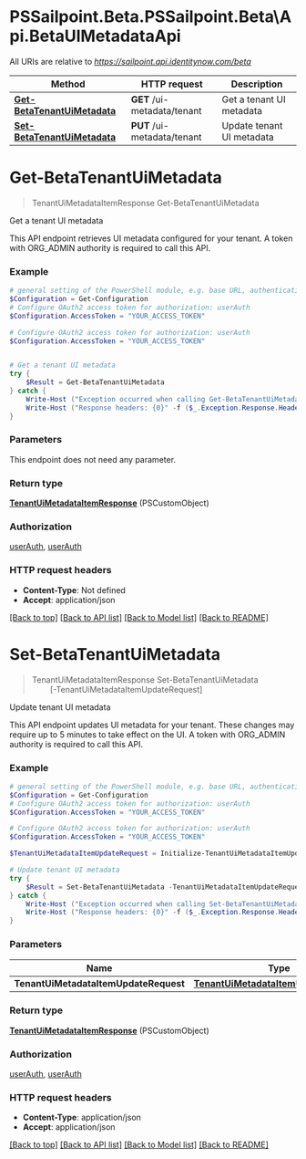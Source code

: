 # PSSailpoint.Beta.PSSailpoint.Beta\Api.BetaUIMetadataApi

All URIs are relative to *https://sailpoint.api.identitynow.com/beta*

Method | HTTP request | Description
------------- | ------------- | -------------
[**Get-BetaTenantUiMetadata**](BetaUIMetadataApi.md#Get-BetaTenantUiMetadata) | **GET** /ui-metadata/tenant | Get a tenant UI metadata
[**Set-BetaTenantUiMetadata**](BetaUIMetadataApi.md#Set-BetaTenantUiMetadata) | **PUT** /ui-metadata/tenant | Update tenant UI metadata


<a id="Get-BetaTenantUiMetadata"></a>
# **Get-BetaTenantUiMetadata**
> TenantUiMetadataItemResponse Get-BetaTenantUiMetadata<br>

Get a tenant UI metadata

This API endpoint retrieves UI metadata configured for your tenant. A token with ORG_ADMIN authority is required to call this API.

### Example
```powershell
# general setting of the PowerShell module, e.g. base URL, authentication, etc
$Configuration = Get-Configuration
# Configure OAuth2 access token for authorization: userAuth
$Configuration.AccessToken = "YOUR_ACCESS_TOKEN"

# Configure OAuth2 access token for authorization: userAuth
$Configuration.AccessToken = "YOUR_ACCESS_TOKEN"


# Get a tenant UI metadata
try {
    $Result = Get-BetaTenantUiMetadata
} catch {
    Write-Host ("Exception occurred when calling Get-BetaTenantUiMetadata: {0}" -f ($_.ErrorDetails | ConvertFrom-Json))
    Write-Host ("Response headers: {0}" -f ($_.Exception.Response.Headers | ConvertTo-Json))
}
```

### Parameters
This endpoint does not need any parameter.

### Return type

[**TenantUiMetadataItemResponse**](TenantUiMetadataItemResponse.md) (PSCustomObject)

### Authorization

[userAuth](../README.md#userAuth), [userAuth](../README.md#userAuth)

### HTTP request headers

 - **Content-Type**: Not defined
 - **Accept**: application/json

[[Back to top]](#) [[Back to API list]](../README.md#documentation-for-api-endpoints) [[Back to Model list]](../README.md#documentation-for-models) [[Back to README]](../README.md)

<a id="Set-BetaTenantUiMetadata"></a>
# **Set-BetaTenantUiMetadata**
> TenantUiMetadataItemResponse Set-BetaTenantUiMetadata<br>
> &nbsp;&nbsp;&nbsp;&nbsp;&nbsp;&nbsp;&nbsp;&nbsp;[-TenantUiMetadataItemUpdateRequest] <PSCustomObject><br>

Update tenant UI metadata

This API endpoint updates UI metadata for your tenant. These changes may require up to 5 minutes to take effect on the UI. A token with ORG_ADMIN authority is required to call this API.

### Example
```powershell
# general setting of the PowerShell module, e.g. base URL, authentication, etc
$Configuration = Get-Configuration
# Configure OAuth2 access token for authorization: userAuth
$Configuration.AccessToken = "YOUR_ACCESS_TOKEN"

# Configure OAuth2 access token for authorization: userAuth
$Configuration.AccessToken = "YOUR_ACCESS_TOKEN"

$TenantUiMetadataItemUpdateRequest = Initialize-TenantUiMetadataItemUpdateRequest -IframeWhiteList "http://example.com http://example2.com" -UsernameLabel "Email" -UsernameEmptyText "Please provide your work email address..." # TenantUiMetadataItemUpdateRequest | 

# Update tenant UI metadata
try {
    $Result = Set-BetaTenantUiMetadata -TenantUiMetadataItemUpdateRequest $TenantUiMetadataItemUpdateRequest
} catch {
    Write-Host ("Exception occurred when calling Set-BetaTenantUiMetadata: {0}" -f ($_.ErrorDetails | ConvertFrom-Json))
    Write-Host ("Response headers: {0}" -f ($_.Exception.Response.Headers | ConvertTo-Json))
}
```

### Parameters

Name | Type | Description  | Notes
------------- | ------------- | ------------- | -------------
 **TenantUiMetadataItemUpdateRequest** | [**TenantUiMetadataItemUpdateRequest**](TenantUiMetadataItemUpdateRequest.md)|  | 

### Return type

[**TenantUiMetadataItemResponse**](TenantUiMetadataItemResponse.md) (PSCustomObject)

### Authorization

[userAuth](../README.md#userAuth), [userAuth](../README.md#userAuth)

### HTTP request headers

 - **Content-Type**: application/json
 - **Accept**: application/json

[[Back to top]](#) [[Back to API list]](../README.md#documentation-for-api-endpoints) [[Back to Model list]](../README.md#documentation-for-models) [[Back to README]](../README.md)

